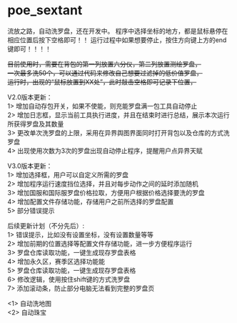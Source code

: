 # poe_sextant
流放之路，自动洗罗盘，还在开发中。 
程序中选择坐标的地方，都是鼠标悬停在相应位置后按下空格即可！！
运行过程中如果想要停止，按住方向键上方的end键即可！！！！  
  

~~目前使用时，需要在背包的第一列放置六分仪，第二列放置测绘罗盘，  
一次最多洗50个，可以通过代码来修改自己想要过滤掉的低价值罗盘，  
运行时，出现的“鼠标放置到XX处”，此时敲击空格即可记录下位置，~~  



V2.0版本更新：  
1> 增加自动存包开关，如果不使能，则充能罗盘满一包工具自动停止    
2> 增加日志框，显示当前工具执行进度，并且在结束时进行总结，展示本次运行所获得罗盘及其数量  
3> 更改单次洗罗盘的上限，采用在异界舆图界面同时打开背包以及仓库的方式洗罗盘  
4> 出现使用次数为3次的罗盘出现自动停止程序，提醒用户点异界天赋

V3.0版本更新：  
1> 增加选择框，用户可以自定义所需的罗盘   
2> 增加程序运行速度挡位选择，并且对每步动作之间的延时添加随机  
3> 增加国服和国际服罗盘价格拉取，方便用户根据价格选择要洗的罗盘  
4> 增加配置文件存储功能，存储用户之前所选择的罗盘配置  
5> 部分错误提示  

后续更新计划（不分先后）:  
1> 错误提示，比如没有设置坐标，没有设置数量等等  
2> 增加前期的位置选择等配置文件存储功能，进一步方便程序运行  
3> 罗盘仓库读取功能，一键生成现存罗盘表格  
4> 增加永久区，赛季区选择功能能  
5> 罗盘仓库读取功能，一键生成现存罗盘表格  
6> 修改逻辑，使用按住shift键的方式洗罗盘  
7> 添加滚动条，防止部分电脑无法看到完整的罗盘页

<1> 自动洗地图  
<2> 自动珠宝




